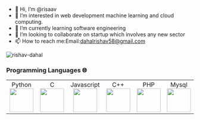 - 👋 Hi, I’m @risaav
- 👀 I’m interested in web development machine learning and cloud computing.
- 🌱 I’m currently learning software engineering
- 💞️ I’m looking to collaborate on startup which involves any new sector
- 📫 How to reach me:Email:dahalrishav58@gmail.com

<p align="left">
  <img src="https://github-readme-stats.vercel.app/api?username=rishav-dahal&show_icons=true" alt="rishav-dahal" /> 

</p>

### Programming Languages 🌐
<table>
  <tbody>
    <tr valign="top">
      <td width="20%" align="center">
        <span>Python</span><br>
        <img height="64px" src="https://cdn.svgporn.com/logos/python.svg">
      </td>
      <td width="20%" align="center">
        <span>C</span><br>
        <img height="64px" src="https://cdn.svgporn.com/logos/c.svg">
      </td>
      <td width="20%" align="center">
        <span>Javascript</span><br>
        <img height="64px" src="https://cdn.svgporn.com/logos/javascript.svg">
      </td>
      <td width="20%" align="center">
        <span>C++</span><br>
        <img height="64px" src="https://cdn.svgporn.com/logos/cpp.svg">
      </td>
      <td width="20%" align="center">
        <span>PHP</span><br>
        <img height="64px" src="https://cdn.svgporn.com/logos/php.svg">
      </td>
      <td width="20%" align="center">
        <span>Mysql</span><br>
        <img height="64px" src="https://cdn.svgporn.com/logos/mysql.svg">
      </td>
    </tr>    
  </tbody>
</table>
<!---
risaav/risaav is a ✨ special ✨ repository because its `README.md` (this file) appears on your GitHub profile.
You can click the Preview link to take a look at your changes.
--->
